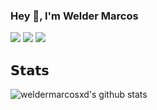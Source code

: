 ### Hey 👋, I'm Welder Marcos

[![](https://vistr.dev/badge?repo=weldermarcosxd.weldermarcosxd&corners=square)](https://github.com/weldermarcosxd/vistr.dev)
[![](https://img.shields.io/badge/-@Welder%20Marcos-%23181717?style=flat-square&logo=github)](https://github.com/weldermarcosxd)
[![](https://img.shields.io/badge/-Welder%20Marcos-blue?style=flat-square&logo=Linkedin&logoColor=white&link=https://www.linkedin.com/in/welder-marcos-85126a111/)](https://www.linkedin.com/in/welder-marcos-85126a111/)

## 𝗦𝘁𝗮𝘁𝘀

![weldermarcosxd's github stats](https://github-readme-stats.vercel.app/api?username=weldermarcosxd&show_icons=true&theme=dracula)
